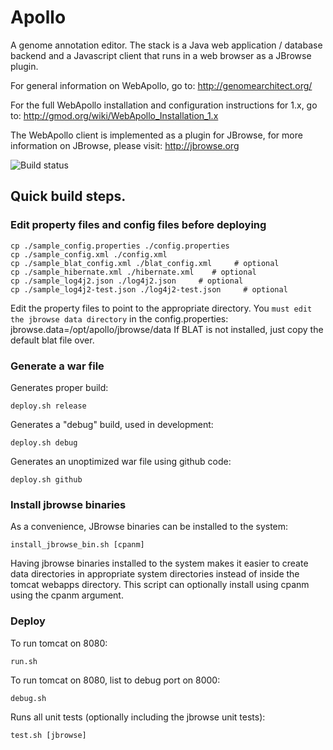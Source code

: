 Apollo
======

A genome annotation editor.  The stack is a Java web application / database backend and a Javascript client that runs in a web browser as a JBrowse plugin.  

For general information on WebApollo, go to: 
http://genomearchitect.org/

For the full WebApollo installation and configuration instructions for 1.x, go to:
http://gmod.org/wiki/WebApollo_Installation_1.x

The WebApollo client is implemented as a plugin for JBrowse, for more information on JBrowse, please visit:
http://jbrowse.org

![Build status](https://travis-ci.org/GMOD/Apollo.svg?branch=master)



## Quick build steps.


### Edit property files and config files before deploying

    cp ./sample_config.properties ./config.properties 
    cp ./sample_config.xml ./config.xml 
    cp ./sample_blat_config.xml ./blat_config.xml     # optional
    cp ./sample_hibernate.xml ./hibernate.xml    # optional
    cp ./sample_log4j2.json ./log4j2.json     # optional
    cp ./sample_log4j2-test.json ./log4j2-test.json     # optional

 
Edit the property files to point to the appropriate directory. You ```must edit the jbrowse data directory``` in the config.properties: jbrowse.data=/opt/apollo/jbrowse/data
If BLAT is not installed, just copy the default blat file over.
 

### Generate a war file

Generates proper build:

    deploy.sh release

Generates a "debug" build, used in development:

    deploy.sh debug 

Generates an unoptimized war file using github code:

    deploy.sh github

### Install jbrowse binaries

As a convenience, JBrowse binaries can be installed to the system:

    install_jbrowse_bin.sh [cpanm]

Having jbrowse binaries installed to the system makes it easier to create data directories in appropriate system directories instead of inside the tomcat webapps directory. This script can optionally install using cpanm using the cpanm argument.

### Deploy

To run tomcat on 8080:

    run.sh
To run tomcat on 8080, list to debug port on 8000:

    debug.sh

Runs all unit tests (optionally including the jbrowse unit tests):

    test.sh [jbrowse]


